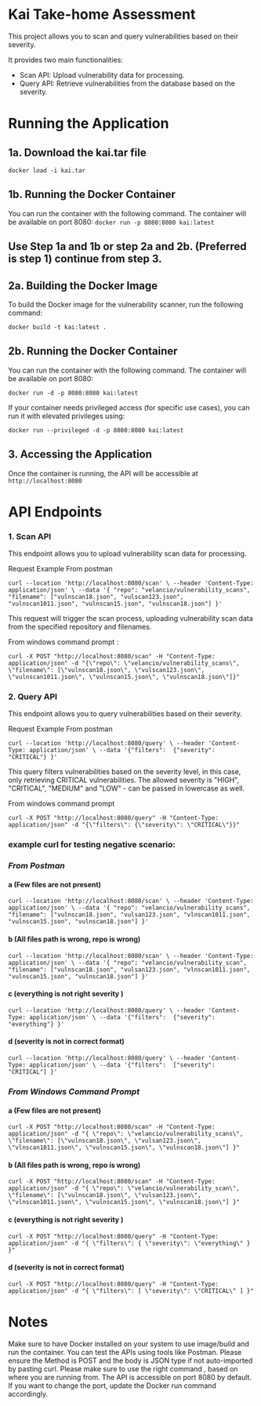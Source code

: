 # Kai Take-home Assessment
This project allows you to scan and query vulnerabilities based on their severity. 

It provides two main functionalities:
 - Scan API: Upload vulnerability data for processing.
 - Query API: Retrieve vulnerabilities from the database based on the severity.

# Running the Application
## 1a. Download the kai.tar file 
`docker load -i kai.tar`

## 1b. Running the Docker Container
You can run the container with the following command. The container will be available on port 8080:
`docker run -p 8080:8080 kai:latest`

## Use Step 1a and 1b or step 2a and 2b. (Preferred is step 1) continue from step 3.

## 2a. Building the Docker Image
To build the Docker image for the vulnerability scanner, run the following command:

`docker build -t kai:latest .`

## 2b. Running the Docker Container
You can run the container with the following command. The container will be available on port 8080:

`docker run -d -p 8080:8080 kai:latest`

If your container needs privileged access (for specific use cases), you can run it with elevated privileges using:

`docker run --privileged -d -p 8080:8080 kai:latest`

## 3. Accessing the Application
Once the container is running, the API will be accessible at `http://localhost:8080`

# API Endpoints
### 1. Scan API
This endpoint allows you to upload vulnerability scan data for processing.

Request Example
From postman

`curl --location 'http://localhost:8080/scan' \
--header 'Content-Type: application/json' \
--data '{
  "repo": "velancio/vulnerability_scans",
  "filename": ["vulnscan18.json", "vulscan123.json", "vulnscan1011.json", "vulnscan15.json", "vulnscan18.json"]
}'`

This request will trigger the scan process, uploading vulnerability scan data from the specified repository and filenames.

From windows command prompt :

`curl -X POST "http://localhost:8080/scan" -H "Content-Type: application/json" -d "{\"repo\": \"velancio/vulnerability_scans\", \"filename\": [\"vulnscan18.json\", \"vulscan123.json\", \"vulnscan1011.json\", \"vulnscan15.json\", \"vulnscan18.json\"]}"
`

### 2. Query API
This endpoint allows you to query vulnerabilities based on their severity.

Request Example
From postman

`curl --location 'http://localhost:8080/query' \
--header 'Content-Type: application/json' \
--data '{"filters": 
  {"severity": "CRITICAL"}
}'`

This query filters vulnerabilities based on the severity level, in this case, only retrieving CRITICAL vulnerabilities.
The allowed severity is "HIGH", "CRITICAL", "MEDIUM" and "LOW" - can be passed in lowercase as well.

From windows command prompt

`curl -X POST "http://localhost:8080/query" -H "Content-Type: application/json" -d "{\"filters\": {\"severity\": \"CRITICAL\"}}"
`

### example curl for testing negative scenario:
### *From Postman*
   #### a (Few files are not present)
   `curl --location 'http://localhost:8080/scan' \
   --header 'Content-Type: application/json' \
   --data '{
     "repo": "velancio/vulnerability_scans",
     "filename": ["vulnscan18.json", "vulsan123.json", "vlnscan1011.json", "vulnscan15.json", "vulnscan18.json"]
   }'`
   
   #### b (All files path is wrong, repo is wrong)
   `curl --location 'http://localhost:8080/scan' \
   --header 'Content-Type: application/json' \
   --data '{
     "repo": "velancio/vulnerability_scan",
     "filename": ["vulnscan18.json", "vulsan123.json", "vlnscan1011.json", "vulnscan15.json", "vulnscan18.json"]
   }'`
   
   #### c (everything is not right severity )
   `curl --location 'http://localhost:8080/query' \
   --header 'Content-Type: application/json' \
   --data '{"filters": 
   {"severity": "everything"}
   }'`
   
   #### d (severity is not in correct format)
   `curl --location 'http://localhost:8080/query' \
   --header 'Content-Type: application/json' \
   --data '{"filters": 
   ["severity": "CRITICAL"]
   }'`

### *From Windows Command Prompt*

   #### a (Few files are not present)
   `curl -X POST "http://localhost:8080/scan" -H "Content-Type: application/json" -d "{ \"repo\": \"velancio/vulnerability_scans\", \"filename\": [\"vulnscan18.json\", \"vulsan123.json\", \"vlnscan1011.json\", \"vulnscan15.json\", \"vulnscan18.json\"] }"
   `
   #### b (All files path is wrong, repo is wrong)
   
  `curl -X POST "http://localhost:8080/scan" -H "Content-Type: application/json" -d "{ \"repo\": \"velancio/vulnerability_scan\", \"filename\": [\"vulnscan18.json\", \"vulsan123.json\", \"vlnscan1011.json\", \"vulnscan15.json\", \"vulnscan18.json\"] }"
   `
   #### c (everything is not right severity )
   `curl -X POST "http://localhost:8080/query" -H "Content-Type: application/json" -d "{ \"filters\": { \"severity\": \"everything\" } }"
   `
   #### d (severity is not in correct format)
   `curl -X POST "http://localhost:8080/query" -H "Content-Type: application/json" -d "{ \"filters\": [ \"severity\": \"CRITICAL\" ] }"
   `

# **Notes**
Make sure to have Docker installed on your system to use image/build and run the container.
You can test the APIs using tools like Postman. Please ensure the Method is POST and the body is JSON type if not auto-imported by pasting curl.
Please make sure to use the right command , based on where you are running from.
The API is accessible on port 8080 by default. If you want to change the port, update the Docker run command accordingly.





